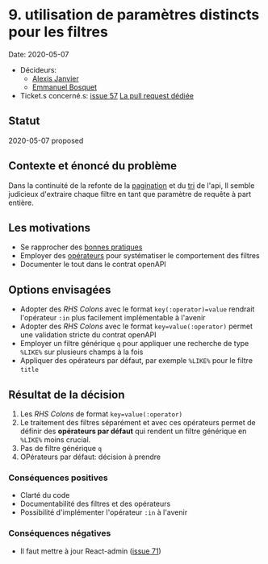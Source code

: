 # 9. utilisation de paramètres distincts pour les filtres

Date: 2020-05-07

- Décideurs:
  - [Alexis Janvier](https://github.com/alexisjanvier)
  - [Emmanuel Bosquet](https://github.com/Keksoj)
- Ticket.s concerné.s: [issue 57](https://github.com/CaenCamp/jobs-caen-camp/issues/57)
[La pull request dédiée](https://github.com/CaenCamp/jobs-caen-camp/pull/69)

## Statut

<!-- les statuts sont en anglais : proposed/accepted/done/deprecated/superseded -->
2020-05-07 proposed

## Contexte et énoncé du problème

Dans la continuité de la refonte de la [pagination](https://github.com/CaenCamp/jobs-caen-camp/pull/62) et du [tri](https://github.com/CaenCamp/jobs-caen-camp/pull/66) de l'api, ll semble judicieux d'extraire chaque filtre en tant que paramètre de requête à part entière.

## Les motivations

* Se rapprocher des [bonnes pratiques](https://www.vinaysahni.com/best-practices-for-a-pragmatic-restful-api#advanced-queries)
* Employer des [opérateurs](https://www.moesif.com/blog/technical/api-design/REST-API-Design-Filtering-Sorting-and-Pagination/#filtering) pour systématiser le comportement des filtres
* Documenter le tout dans le contrat openAPI

## Options envisagées

* Adopter des *RHS Colons* avec le format `key(:operator)=value` rendrait l'opérateur `:in` plus facilement implémentable à l'avenir
* Adopter des *RHS Colons* avec le format `key=value(:operator)` permet une validation stricte du contrat openAPI
* Employer un filtre générique `q` pour appliquer une recherche de type `%LIKE%` sur plusieurs champs à la fois
* Appliquer des opérateurs par défaut, par exemple `%LIKE%` pour le filtre `title`


## Résultat de la décision

1. Les *RHS Colons* de format `key=value(:operator)`
2. Le traitement des filtres séparément et avec ces opérateurs permet de définir des **opérateurs par défaut** qui rendent un filtre générique en `%LIKE%`  moins crucial.
3. Pas de filtre générique `q`
4. OPérateurs par défaut: décision à prendre

### Conséquences positives

- Clarté du code
- Documentabilité des filtres et des opérateurs
- Possibilité d'implémenter l'opérateur `:in` à l'avenir

### Conséquences négatives

- Il faut mettre à jour React-admin ([issue 71](https://github.com/CaenCamp/jobs-caen-camp/issues/71))

